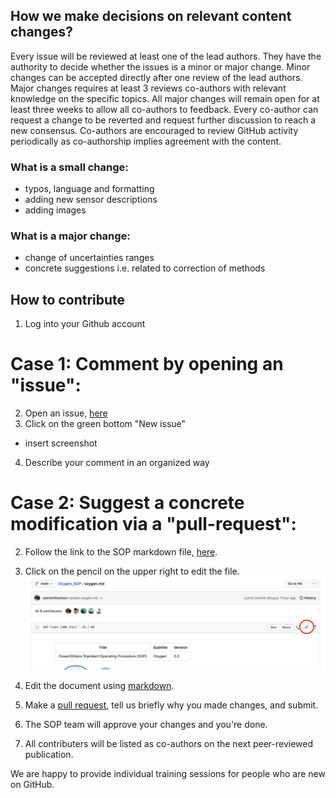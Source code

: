 ## How we make decisions on relevant content changes?

Every issue will be reviewed at least one of the lead authors. 
They have the authority to decide whether the issues is a minor or major change. 
Minor changes can be accepted directly after one review of the lead authors. 
Major changes requires at least 3 reviews co-authors with relevant knowledge on the specific topics. 
All major changes will remain open for at least three weeks to allow all co-authors to feedback. 
Every co-author can request a change to be reverted and request further discussion to reach a new consensus. 
Co-authors are encouraged to review GitHub activity periodically as co-authorship implies agreement with the content.  

### What is a small change:
- typos, language and formatting
- adding new sensor descriptions
- adding images

### What is a major change: 
- change of uncertainties ranges
- concrete suggestions i.e. related to correction of methods

## How to contribute
1. Log into your Github account

# Case 1: Comment by opening an "issue":
2. Open an issue, [here](https://github.com/OceanGlidersCommunity/Oxygen_SOP/issues)
3. Click on the green bottom "New issue"
- insert screenshot
4. Describe your comment in an organized way

# Case 2: Suggest a concrete modification via a "pull-request":

2. Follow the link to the SOP markdown file, [here](oxygen.md).
3. Click on the pencil on the upper right to edit the file.
![oceangliders](images/edit_markdown_file.png)

4. Edit the document using [markdown](https://guides.github.com/features/mastering-markdown/).
5. Make a [pull request](https://docs.github.com/en/github/collaborating-with-pull-requests/proposing-changes-to-your-work-with-pull-requests/creating-a-pull-request), tell us briefly why you made changes, and submit.
6. The SOP team will approve your changes and you're done.
7. All contributers will be listed as co-authors on the next peer-reviewed publication.

We are happy to provide individual training sessions for people who are new on GitHub.
